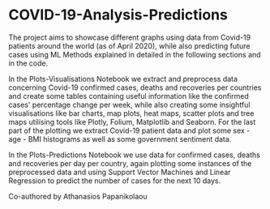 # COVID-19-Analysis-Predictions

The project aims to showcase different graphs using data from Covid-19 patients around the world (as of April 2020), while also predicting future cases using ML Methods explained in detailed in the following sections and in the code.

In the Plots-Visualisations Notebook we extract and preprocess data concerning Covid-19 confirmed cases, deaths and recoveries per countries and create some tables containing useful information like the confirmed cases' percentage change per week, while also creating some insightful visualisations like bar charts, map plots, heat maps, scatter plots and tree maps utilising tools like Plotly, Folium, Matplotlib and Seaborn. For the last part of the plotting we extract Covid-19 patient data and plot some sex - age - BMI histograms as well as some government sentiment data.

In the Plots-Predictions Notebook we use data for confirmed cases, deaths and recoveries per day per country, again plotting some instances of the preprocessed data and using Support Vector Machines and Linear Regression to predict the number of cases for the next 10 days.

Co-authored by Athanasios Papanikolaou
